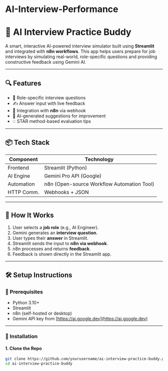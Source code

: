 # AI-Interview-Performance

# 🤖 AI Interview Practice Buddy

A smart, interactive AI-powered interview simulator built using **Streamlit** and integrated with **n8n workflows**. This app helps users prepare for job interviews by simulating real-world, role-specific questions and providing constructive feedback using Gemini AI.

---

## 🔍 Features

- 🧠 Role-specific interview questions
- ✍️ Answer input with live feedback
- 🔗 Integration with **n8n** via webhook
- 🤖 AI-generated suggestions for improvement
- 💡 STAR method-based evaluation tips

---

## 📦 Tech Stack

| Component  | Technology          |
|------------|---------------------|
| Frontend   | Streamlit (Python)  |
| AI Engine  | Gemini Pro API (Google) |
| Automation | n8n (Open-source Workflow Automation Tool) |
| HTTP Comm. | Webhooks + JSON     |

---

## 🚀 How It Works

1. User selects a **job role** (e.g., AI Engineer).
2. Gemini generates an **interview question**.
3. User types their **answer** in Streamlit.
4. Streamlit sends the input to **n8n via webhook**.
5. n8n processes and returns **feedback**.
6. Feedback is shown directly in the Streamlit app.

---

## 🛠️ Setup Instructions

### 🔗 Prerequisites
- Python 3.10+
- Streamlit
- n8n (self-hosted or desktop)
- Gemini API key from [https://ai.google.dev](https://ai.google.dev)

---

### 🧱 Installation

#### 1. Clone the Repo
```bash
git clone https://github.com/yourusername/ai-interview-practice-buddy.git
cd ai-interview-practice-buddy
